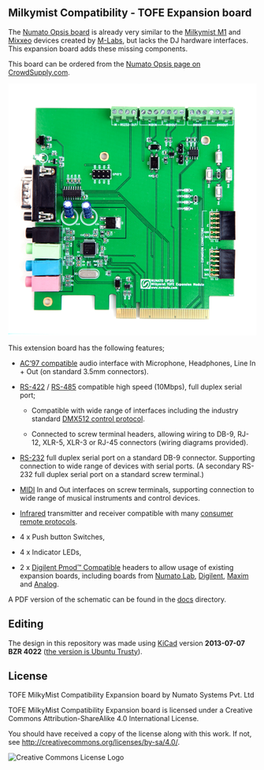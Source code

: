 ## Milkymist Compatibility - TOFE Expansion board

The [Numato Opsis board](https://www.crowdsupply.com/numato-lab/opsis) is
already very similar to the [Milkymist M1](http://m-labs.hk/m1.html) and 
[Mixxeo](http://m-labs.hk/mixxeo.html) devices created by
[M-Labs](http://m-labs.hk/), but lacks the DJ hardware interfaces. This
expansion board adds these missing components.

This board can be ordered from the 
[Numato Opsis page on CrowdSupply.com](https://www.crowdsupply.com/numato-lab/opsis).

![Board Image](img/above.jpg)

This extension board has the following features;

 * [AC‘97 compatible](https://en.wikipedia.org/wiki/AC%2797)
   audio interface with Microphone, Headphones, Line In + Out (on standard
   3.5mm connectors).

 * [RS-422](https://en.wikipedia.org/wiki/RS-422) / [RS-485](https://en.wikipedia.org/wiki/RS-485)
   compatible high speed (10Mbps), full duplex serial port;

    * Compatible with wide range of interfaces including the industry standard
      [DMX512 control protocol](https://en.wikipedia.org/wiki/DMX512).

    * Connected to screw terminal headers, allowing wiring to DB-9, RJ-12,
      XLR-5, XLR-3 or RJ-45 connectors (wiring diagrams provided).

 * [RS-232](https://en.wikipedia.org/wiki/RS-232) full duplex serial port on a
   standard DB-9 connector. Supporting connection to wide range of devices with
   serial ports. (A secondary RS-232 full duplex serial port on a standard
   screw terminal.)

 * [MIDI](https://en.wikipedia.org/wiki/MIDI) In and Out interfaces on screw
   terminals, supporting connection to wide range of musical instruments and
   control devices.

 * [Infrared](https://learn.adafruit.com/ir-sensor/ir-remote-signals)
   transmitter and receiver compatible with many 
   [consumer remote protocols](https://en.wikipedia.org/wiki/Consumer_IR).

 * 4 x Push button Switches,
 * 4 x Indicator LEDs,

 * 2 x [Digilent Pmod™ Compatible](http://www.digilentinc.com/Pmods/licensing.cfm)
   headers to allow usage of existing expansion boards, including boards from 
   [Numato Lab](http://numato.com/fpga-boards/filter/cat/expansion-modules.html?limit=30),
   [Digilent](http://digilentinc.com/pmods),
   [Maxim](https://www.maximintegrated.com/en/design/design-technology/fpga-design-resources/pmod-compatible-plug-in-peripheral-modules.html) and 
   [Analog](https://wiki.analog.com/resources/alliances/xilinx#pmods).

A PDF version of the schematic can be found in the [docs](docs) directory.

## Editing

The design in this repository was made using [KiCad](http://www.kicad-pcb.org/)
version **2013-07-07 BZR 4022**
([the version is Ubuntu Trusty](http://packages.ubuntu.com/trusty/kicad)).

## License

TOFE MilkyMist Compatibility Expansion board by Numato Systems Pvt. Ltd

TOFE MilkyMist Compatibility Expansion board is licensed under a
Creative Commons Attribution-ShareAlike 4.0 International License.

You should have received a copy of the license along with this
work. If not, see <http://creativecommons.org/licenses/by-sa/4.0/>.

![Creative Commons License Logo](https://i.creativecommons.org/l/by-sa/4.0/88x31.png)

